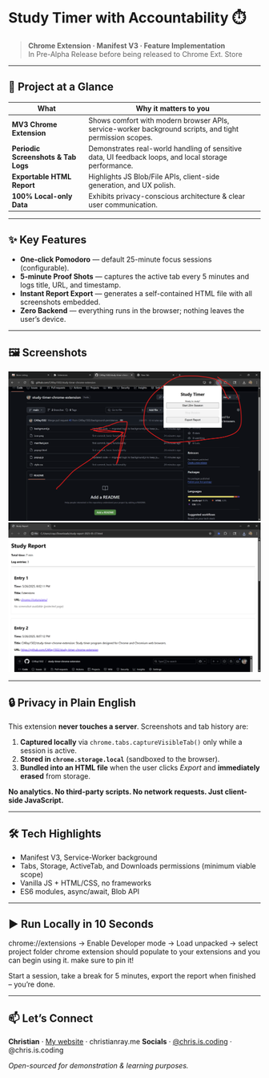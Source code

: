 # Study Timer with Accountability ⏱️

> **Chrome Extension · Manifest V3 · Feature Implementation**  
> In Pre-Alpha Release before being released to Chrome Ext. Store

---

## 🚀 Project at a Glance

| What | Why it matters to you |
|------|-----------------------------------|
| **MV3 Chrome Extension** | Shows comfort with modern browser APIs, service-worker background scripts, and tight permission scopes. |
| **Periodic Screenshots & Tab Logs** | Demonstrates real-world handling of sensitive data, UI feedback loops, and local storage performance. |
| **Exportable HTML Report** | Highlights JS Blob/File APIs, client-side generation, and UX polish. |
| **100% Local-only Data** | Exhibits privacy-conscious architecture & clear user communication. |

---

## ✨ Key Features

- **One-click Pomodoro** — default 25-minute focus sessions (configurable).
- **5-minute Proof Shots** — captures the active tab every 5 minutes and logs title, URL, and timestamp.
- **Instant Report Export** — generates a self-contained HTML file with all screenshots embedded.
- **Zero Backend** — everything runs in the browser; nothing leaves the user’s device.

---

## 🖼️ Screenshots

![Popup UI](https://github.com/CARay1502/study-timer-chrome-extension/blob/main/Screenshot%202025-05-26%20201341.png)
![Report](https://github.com/CARay1502/study-timer-chrome-extension/blob/main/Screenshot%202025-05-26%20201001.png)

---

## 🔒 Privacy in Plain English

This extension **never touches a server**. Screenshots and tab history are:

1. **Captured locally** via `chrome.tabs.captureVisibleTab()` only while a session is active.
2. **Stored in `chrome.storage.local`** (sandboxed to the browser).
3. **Bundled into an HTML file** when the user clicks *Export* and **immediately erased** from storage.

**No analytics. No third-party scripts. No network requests. Just client-side JavaScript.**

---

## 🛠 Tech Highlights

- Manifest V3, Service-Worker background
- Tabs, Storage, ActiveTab, and Downloads permissions (minimum viable scope)
- Vanilla JS + HTML/CSS, no frameworks
- ES6 modules, async/await, Blob API

---

## ▶️ Run Locally in 10 Seconds

chrome://extensions → Enable Developer mode → Load unpacked → select project folder
chrome extension should populate to your extensions and you can begin using it. 
make sure to pin it! 


Start a session, take a break for 5 minutes, export the report when finished – you’re done.

---

## 📫 Let’s Connect

**Christian** · [My website](https://www.christianray.me) · christianray.me
**Socials** · [@chris.is.coding](https://www.instagram.com/chris.is.coding) · @chris.is.coding

*Open-sourced for demonstration & learning purposes.*
